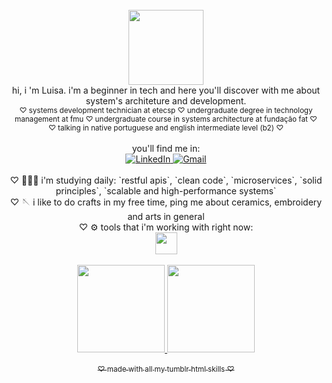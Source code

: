 <div align="center">
  <br>
    <img height="120em" src="https://github.com/user-attachments/assets/8136d70b-5f74-4f36-8f7f-250bf918dd8b"" />
  <br>
  hi, i 'm Luisa. i'm a beginner in tech and here you'll discover with me about system's architeture and  development.<br>
  <sub> ♡ systems development technician at etecsp ♡ undergraduate degree in technology management at fmu ♡ undergraduate course in systems architecture at fundação fat ♡ </sub><br>
  <sub> ♡ talking in native portuguese and english intermediate level (b2) ♡ </sub><br><br>
  you'll find me in: <br>
  <a href="https://www.linkedin.com/in/luisajeronimodelima/" target="_blank">
      <img src="https://img.shields.io/badge/LinkedIn-0A66C2?style=for-the-badge&logo=linkedin&logoColor=white" alt="LinkedIn"/>
  </a> 
  <a href="mailto:luisalima135@gmail.com" target="_blank">
      <img src="https://img.shields.io/badge/Gmail-EA4335?style=for-the-badge&logo=gmail&logoColor=white" alt="Gmail"/>
    </a>
  <br>
  <br>
  <div>
  ♡ 👩🏼‍💻 i'm studying daily: `restful apis`, `clean code`, `microservices`, `solid principles`, `scalable and high-performance systems` <br>
  ♡ 🪡 i like to do crafts in my free time, ping me about ceramics, embroidery and arts in general <br>
  ♡ ⚙️ tools that i'm working with right now: <br> <img height="35em"src="https://skillicons.dev/icons?i=docker,linux,postman,java,spring,hibernate,mysql" /> <br></div>
  <br>
  <div>
   <a href="https://github.com/luisajeronimo">
   <img height="140em" src="https://github-readme-stats.vercel.app/api?username=luisajeronimo&rank_icon=github&show_icons=true&count_private=true&hide_border=true&theme=buefy"/>
   <img height="140em" src="https://github-readme-stats.vercel.app/api/top-langs/?username=luisajeronimo&layout=compact&langs_count=10&hide_border=true&theme=buefy"/>
  </div>

  <br>
  <sub> ♡ made with all my tumblr html skills ♡ </sub>

  

  
</div>
